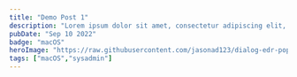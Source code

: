 ```yaml
---
title: "Demo Post 1"
description: "Lorem ipsum dolor sit amet, consectetur adipiscing elit, sed do eiusmod tempor incididunt ut labore et dolore magna aliqua."
pubDate: "Sep 10 2022"
badge: "macOS"
heroImage: "https://raw.githubusercontent.com/jasonad123/dialog-edr-popup-inator/refs/heads/main/screenshots/allclear.png"
tags: ["macOS","sysadmin"]
---
```

